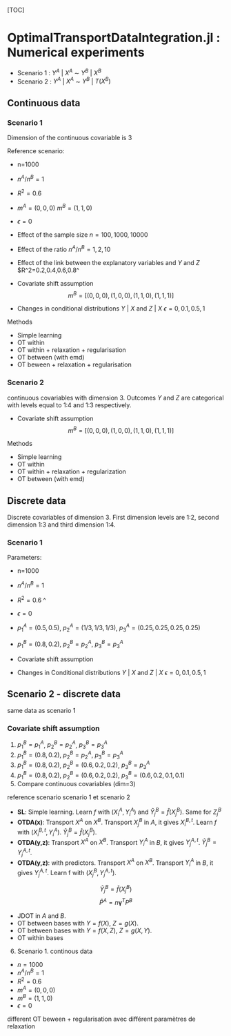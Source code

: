 [TOC]

# OptimalTransportDataIntegration.jl : Numerical experiments

- Scenario 1 : $Y^A$ | $X^A$ $\sim$  $Y^B$ | $X^B$
- Scenario 2 : $Y^A$ | $X^A$ $\sim$  $Y^B$ | $T(X^B)$

## Continuous data

### Scenario 1 

Dimension of the continuous covariable is 3

Reference scenario:
- n=1000 
- $n^A/n^B=1$
- $R^2=0.6$
- $m^A=(0,0,0)$ $m^B=(1,1,0)$ 
- $\epsilon = 0$

- Effect of the sample size $n=100,1000,10000$
- Effect of the ratio $n^A/n^B=1,2,10$
- Effect of the link between the explanatory variables and $Y$ and $Z$ $R^2=0.2,0.4,0.6,0.8^
- Covariate shift assumption 
$$
m^B=[(0,0,0),(1,0,0),(1,1,0),(1,1,1)] 
$$ 


- Changes in conditional distributions $Y$ | $X$ and $Z$ | $X$ $\epsilon = 0,0.1,0.5,1$

Methods

- Simple learning
- OT within
- OT within + relaxation + regularisation
- OT between (with emd)
- OT beween + relaxation + regularisation

### Scenario 2 

continuous covariables with dimension 3. Outcomes  $Y$ and $Z$ are categorical with levels equal to 1:4 and 1:3 respectively.

- Covariate shift assumption 
$$
m^B=[(0,0,0), (1,0,0), (1,1,0), (1,1,1)]
$$

Methods

- Simple learning
- OT within
- OT within + relaxation + regularization
- OT between (with emd)
 

## Discrete data

Discrete covariables of dimension 3. First dimension levels are 1:2, second dimension 1:3 and third dimension 1:4.

### Scenario 1

Parameters:

- n=1000 
- $n^A/n^B=1$ 
- $R^2=0.6$ ^
- $\epsilon = 0$
- $p^A_1=(0.5,0.5)$, $p^A_2=(1/3,1/3,1/3)$, $p^A_3=(0.25,0.25,0.25,0.25)$ 
- $p^B_1=(0.8,0.2)$, $p^B_2=p^A_2$, $p^B_3=p^A_3$ 
    
- Covariate shift assumption 
- Changes in Conditional distributions $Y$ | $X$ and $Z$ | $X$ $\epsilon = 0,0.1,0.5,1$

## Scenario 2 - discrete data

same data as scenario 1

### Covariate shift assumption

1. $p^B_1=p^A_1$, $p^B_2=p^A_2$, $p^B_3=p^A_3$
2. $p^B_1=(0.8,0.2)$, $p^B_2=p^A_2$, $p^B_3=p^A_3$ 
3. $p^B_1=(0.8,0.2)$, $p^B_2=(0.6,0.2,0.2)$, $p^B_3=p^A_3$ 
4. $p^B_1=(0.8,0.2)$, $p^B_2=(0.6,0.2,0.2)$, $p^B_3=(0.6,0.2,0.1,0.1)$ 
5. Compare  continuous covariables (dim=3)


reference scenario
scenario 1 et scenario 2

- **SL**: Simple learning.  Learn $f$ with $(X^A_i, Y^A_i)$ and $\widehat{Y}^B_j=\widehat{f}(X^B_j)$. Same for $Z^B_j$
- **OTDA(x)**: Transport $X^A$ on $X^B$. Transport $X^B_j$ in $A$, it gives $X^{B,t}_i$.  Learn $f$ with $(X^{B,t}_i,Y^{A}_i)$. $\widehat{Y}^B_j=\widehat{f}(X^B_j)$.
- **OTDA(y,z)**: Transport $X^A$ on $X^B$. Transport $Y^A_i$ in $B$, it gives $Y^{A,t}_j$.  $\widehat{Y}^B_j=Y^{A,t}_j$.
- **OTDA(y,z)**: with predictors. Transport $X^A$ on $X^B$. Transport $Y^A_i$ in $B$, it gives $Y^{A,t}_j$. Learn f with $(X^B_j,Y^{A,t}_j)$. 

$$\widehat{Y}^B_j=\widehat{f}(X^B_j)$$
$$\hat{P}^A=n\boldsymbol{\gamma}^T P^B$$
- JDOT in $A$ and $B$.
- OT between bases with $Y=f(X)$, $Z=g(X)$.
- OT between bases with $Y=f(X,Z)$, $Z=g(X,Y)$.
- OT within bases

6. Scenario 1. continous data

- $n=1000$
- $n^A/n^B=1$ 
- $R^2=0.6$ 
- $m^A=(0,0,0)$ 
- $m^B=(1,1,0)$ 
- $\epsilon = 0$

different OT beween  + regularisation avec différent paramètres de relaxation
